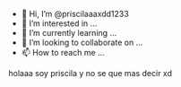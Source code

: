 - 👋 Hi, I’m @priscilaaaxdd1233
- 👀 I’m interested in ...
- 🌱 I’m currently learning ...
- 💞️ I’m looking to collaborate on ...
- 📫 How to reach me ...

<!---
priscilaaaxdd1233/priscilaaaxdd1233 is a ✨ special ✨ repository because its `README.md` (this file) appears on your GitHub profile.
You can click the Preview link to take a look at your changes.
--->
holaaa soy priscila y no se que mas decir xd

